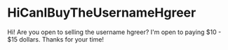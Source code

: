 # HiCanIBuyTheUsernameHgreer
Hi! Are you open to selling the username hgreer? I'm open to paying $10 - $15 dollars. Thanks for your time!
